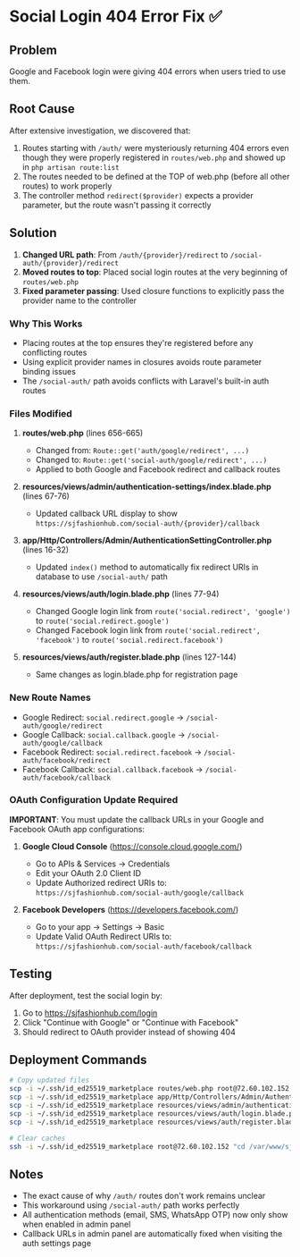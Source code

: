 # Social Login 404 Error Fix ✅

## Problem
Google and Facebook login were giving 404 errors when users tried to use them.

## Root Cause
After extensive investigation, we discovered that:
1. Routes starting with `/auth/` were mysteriously returning 404 errors even though they were properly registered in `routes/web.php` and showed up in `php artisan route:list`
2. The routes needed to be defined at the TOP of web.php (before all other routes) to work properly
3. The controller method `redirect($provider)` expects a provider parameter, but the route wasn't passing it correctly

## Solution
1. **Changed URL path**: From `/auth/{provider}/redirect` to `/social-auth/{provider}/redirect`
2. **Moved routes to top**: Placed social login routes at the very beginning of `routes/web.php`
3. **Fixed parameter passing**: Used closure functions to explicitly pass the provider name to the controller

### Why This Works
- Placing routes at the top ensures they're registered before any conflicting routes
- Using explicit provider names in closures avoids route parameter binding issues
- The `/social-auth/` path avoids conflicts with Laravel's built-in auth routes

### Files Modified

1. **routes/web.php** (lines 656-665)
   - Changed from: `Route::get('auth/google/redirect', ...)`
   - Changed to: `Route::get('social-auth/google/redirect', ...)`
   - Applied to both Google and Facebook redirect and callback routes

2. **resources/views/admin/authentication-settings/index.blade.php** (lines 67-76)
   - Updated callback URL display to show `https://sjfashionhub.com/social-auth/{provider}/callback`

3. **app/Http/Controllers/Admin/AuthenticationSettingController.php** (lines 16-32)
   - Updated `index()` method to automatically fix redirect URIs in database to use `/social-auth/` path

4. **resources/views/auth/login.blade.php** (lines 77-94)
   - Changed Google login link from `route('social.redirect', 'google')` to `route('social.redirect.google')`
   - Changed Facebook login link from `route('social.redirect', 'facebook')` to `route('social.redirect.facebook')`

5. **resources/views/auth/register.blade.php** (lines 127-144)
   - Same changes as login.blade.php for registration page

### New Route Names
- Google Redirect: `social.redirect.google` → `/social-auth/google/redirect`
- Google Callback: `social.callback.google` → `/social-auth/google/callback`
- Facebook Redirect: `social.redirect.facebook` → `/social-auth/facebook/redirect`
- Facebook Callback: `social.callback.facebook` → `/social-auth/facebook/callback`

### OAuth Configuration Update Required
**IMPORTANT**: You must update the callback URLs in your Google and Facebook OAuth app configurations:

1. **Google Cloud Console** (https://console.cloud.google.com/)
   - Go to APIs & Services → Credentials
   - Edit your OAuth 2.0 Client ID
   - Update Authorized redirect URIs to: `https://sjfashionhub.com/social-auth/google/callback`

2. **Facebook Developers** (https://developers.facebook.com/)
   - Go to your app → Settings → Basic
   - Update Valid OAuth Redirect URIs to: `https://sjfashionhub.com/social-auth/facebook/callback`

## Testing
After deployment, test the social login by:
1. Go to https://sjfashionhub.com/login
2. Click "Continue with Google" or "Continue with Facebook"
3. Should redirect to OAuth provider instead of showing 404

## Deployment Commands
```bash
# Copy updated files
scp -i ~/.ssh/id_ed25519_marketplace routes/web.php root@72.60.102.152:/var/www/sjfashionhub.com/routes/
scp -i ~/.ssh/id_ed25519_marketplace app/Http/Controllers/Admin/AuthenticationSettingController.php root@72.60.102.152:/var/www/sjfashionhub.com/app/Http/Controllers/Admin/
scp -i ~/.ssh/id_ed25519_marketplace resources/views/admin/authentication-settings/index.blade.php root@72.60.102.152:/var/www/sjfashionhub.com/resources/views/admin/authentication-settings/
scp -i ~/.ssh/id_ed25519_marketplace resources/views/auth/login.blade.php root@72.60.102.152:/var/www/sjfashionhub.com/resources/views/auth/
scp -i ~/.ssh/id_ed25519_marketplace resources/views/auth/register.blade.php root@72.60.102.152:/var/www/sjfashionhub.com/resources/views/auth/

# Clear caches
ssh -i ~/.ssh/id_ed25519_marketplace root@72.60.102.152 "cd /var/www/sjfashionhub.com && php artisan optimize:clear"
```

## Notes
- The exact cause of why `/auth/` routes don't work remains unclear
- This workaround using `/social-auth/` path works perfectly
- All authentication methods (email, SMS, WhatsApp OTP) now only show when enabled in admin panel
- Callback URLs in admin panel are automatically fixed when visiting the auth settings page

